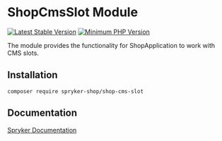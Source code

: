 # ShopCmsSlot Module
[![Latest Stable Version](https://poser.pugx.org/spryker-shop/shop-cms-slot/v/stable.svg)](https://packagist.org/packages/spryker-shop/shop-cms-slot)
[![Minimum PHP Version](https://img.shields.io/badge/php-%3E%3D%208.0-8892BF.svg)](https://php.net/)

The module provides the functionality for ShopApplication to work with CMS slots.

## Installation

```
composer require spryker-shop/shop-cms-slot
```

## Documentation

[Spryker Documentation](https://docs.spryker.com)
